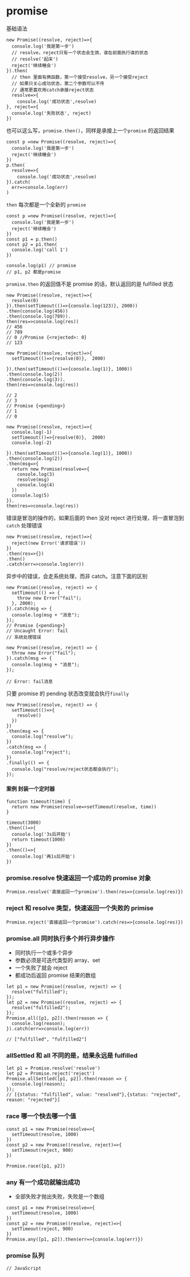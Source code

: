 # promise

基础语法

```JS
new Promise((resolve, reject)=>{
  console.log('我是第一步')
  // resolve，reject只有一个状态会生效，谁在前面执行谁的状态
  // resolve('起床')
  reject('继续睡会')
}).then(
  // then 里面有俩函数，第一个接受resolve，另一个接受reject
  // 如果只关心成功状态，第二个参数可以不传
  // 通常更喜欢用catch承接reject状态
  resolve=>{
    console.log('成功状态',resolve)
}, reject=>{
  console.log('失败状态', reject)
})
```

也可以这么写，`promise.then()`，同样是承接上一个`promise` 的返回结果

```JS
const p =new Promise((resolve, reject)=>{
  console.log('我是第一步')
  reject('继续睡会')
})
p.then(
  resolve=>{
    console.log('成功状态',resolve)
}).catch(
  err=>console.log(err)
)
```

`then` 每次都是一个全新的 `promise`

```JS
const p =new Promise((resolve, reject)=>{
  console.log('我是第一步')
  reject('继续睡会')
})
const p1 = p.then()
const p2 = p1.then(
  console.log('call 1')
})

console.log(p1) // promise
// p1, p2 都是promise
```

`promise.then` 的返回值不是 promise 的话，默认返回的是 fulfilled 状态

```JS
new Promise((resolve, reject)=>{
  resolve(0)
}).then(setTimeout(()=>{console.log(123)}, 2000))
.then(console.log(456))
.then(console.log(789)).
then(res=>console.log(res))
// 456
// 789
// 0 //Promise {<rejected>: 0}
// 123

```

```JS
new Promise((resolve, reject)=>{
  setTimeout(()=>{resolve(0)},  2000)

}).then(setTimeout(()=>{console.log(1)}, 1000))
.then(console.log(2))
.then(console.log(3)).
then(res=>console.log(res))

// 2
// 3
// Promise {<pending>}
// 1
// 0
```

```JS
new Promise((resolve, reject)=>{
  console.log(-1)
  setTimeout(()=>{resolve(0)},  2000)
  console.log(-2)

}).then(setTimeout(()=>{console.log(1)}, 1000))
.then(console.log(2))
.then(msg=>{
  return new Promise(resolve=>{
    console.log(3)
    resolve(msg)
    console.log(4)
  })
  console.log(5)
}).
then(res=>console.log(res))
```

错误是冒泡的操作的，如果后面的 then 没对 reject 进行处理，将一直冒泡到 `catch` 处理错误

```JS
new Promise((resolve, reject)=>{
  reject(new Error('请求错误'))
})
.then(res=>{})
.then()
.catch(err=>console.log(err))

```

异步中的错误，会走系统处理，而非 catch。注意下面的区别

```JS
new Promise((resolve, reject) => {
  setTimeout(() => {
    throw new Error("fail");
  }, 2000);
}).catch(msg => {
  console.log(msg + "消息");
});
// Promise {<pending>}
// Uncaught Error: fail
// 系统处理错误
```

```JS
new Promise((resolve, reject) => {
  throw new Error("fail");
}).catch(msg => {
  console.log(msg + "消息");
});

// Error: fail消息
```

只要 promise 的 pending 状态改变就会执行`finally`

```JS
new Promise((resolve, reject) => {
  setTimeout(()=>{
    resolve()
  })
})
.then(msg => {
  console.log("resolve");
})
.catch(msg => {
  console.log("reject");
})
.finally(() => {
  console.log("resolve/reject状态都会执行");
});
```

#### 案例 封装一个定时器

```JS
function timeout(time) {
  return new Promise(resolve=>setTimeout(resolve, time))
}

timeout(3000)
.then(()=>{
  console.log('3s后开始')
  return timeout(1000)
})
.then(()=>{
  console.log('再1s后开始')
})
```

### promise.resolve 快速返回一个成功的 promise 对象

```JS
Promise.resolve('直接返回一个promise').then(res=>{console.log(res)})
```

### reject 和 resolve 类型，快速返回一个失败的 primise

```JS
Promise.reject('直接返回一个promise').catch(res=>{console.log(res)})
```

### promise.all 同时执行多个并行异步操作

- 同时执行一个或多个异步
- 参数必须是可迭代类型的 array、set
- 一个失败了就会 reject
- 都成功后返回 promise 结果的数组

```JS
let p1 = new Promise((resolve, reject) => {
  resolve("fulfilled");
});
let p2 = new Promise((resolve, reject) => {
  resolve("fulfilled2");
});
Promise.all([p1, p2]).then(reason => {
  console.log(reason);
}).catch(err=>console.log(err))

// ["fulfilled", "fulfilled2"]
```

### allSettled 和 all 不同的是，结果永远是 fulfilled

```JS
let p1 = Promise.resolve('resolve')
let p2 = Promise.reject('reject')
Promise.allSettled([p1, p2]).then(reason => {
  console.log(reason);
});
// [{status: "fulfilled", value: "resolved"},{status: "rejected", reason: "rejected"}]
```

### race 哪一个快去哪一个值

```JS
const p1 = new Promise(resolve=>{
  setTimeout(resolve, 1000)
})
const p2 = new Promise((resolve, reject)=>{
  setTimeout(reject, 900)
})

Promise.race([p1, p2])
```

### any 有一个成功就输出成功

- 全部失败才抛出失败，失败是一个数组

```JS
const p1 = new Promise(resolve=>{
  setTimeout(resolve, 1000)
})
const p2 = new Promise((resolve, reject)=>{
  setTimeout(reject, 900)
})
Promise.any([p1, p2]).then(err=>{console.log(err)})
```

### promise 队列

```JS
// JavaScript
```
